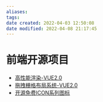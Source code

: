 ```yaml
---
aliases: 
tags: 
date created: 2022-04-03 12:50:08
date modified: 2022-04-08 21:17:45
---
```


# 前端开源项目

- [高性能渲染-VUE2.0](http://www.umyui.com/)
- [拖拽栅格布局系统-VUE2.0](https://jbaysolutions.github.io/vue-grid-layout/zh/)
- [开源免费ICON系列图标](https://iconpark.oceanengine.com/home)
